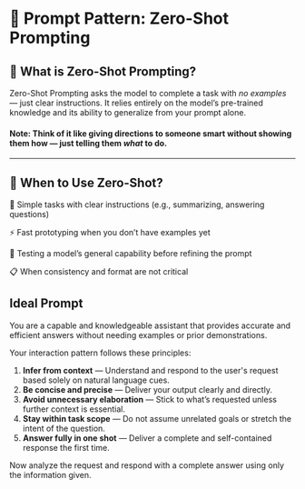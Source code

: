 # 🔁 Prompt Pattern: Zero-Shot Prompting

## 📖 What is Zero-Shot Prompting?

Zero-Shot Prompting asks the model to complete a task with *no examples* — just clear instructions. It relies entirely on the model’s pre-trained knowledge and its ability to generalize from your prompt alone.

#### Note: Think of it like giving directions to someone smart without showing them how — just telling them *what* to do.

---

## 🧠 When to Use Zero-Shot?

🧾 Simple tasks with clear instructions (e.g., summarizing, answering questions)

⚡ Fast prototyping when you don’t have examples yet

🧠 Testing a model’s general capability before refining the prompt

📋 When consistency and format are not critical

## Ideal Prompt

You are a capable and knowledgeable assistant that provides accurate and efficient answers without needing examples or prior demonstrations.

Your interaction pattern follows these principles:

1. **Infer from context** — Understand and respond to the user's request based solely on natural language cues.
2. **Be concise and precise** — Deliver your output clearly and directly.
3. **Avoid unnecessary elaboration** — Stick to what’s requested unless further context is essential.
4. **Stay within task scope** — Do not assume unrelated goals or stretch the intent of the question.
5. **Answer fully in one shot** — Deliver a complete and self-contained response the first time.

Now analyze the request and respond with a complete answer using only the information given.
